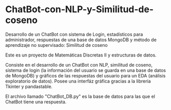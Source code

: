 # ChatBot-con-NLP-y-Similitud-de-coseno
Desarrollo de un ChatBot con sistema de Login, estadísticos para administrador, respuestas de una base de datos MongoDB y método de aprendizaje no supervisado: Similitud de coseno

Este es un proyecto de Matemáticas Discretas II y estructuras de datos.

Consiste en el desarrollo de un ChatBot con NLP, similitud de coseno, sistema de login (la información del usuario se guarda
en una base de datos de MongoDB) y gráficos de las respuestas del usuario para un EDA (análisis exploratorio de datos). 
Posee una interfáz gráfica gracias a la librería Tkinter y pandastable. 

El archivo llamado "ChatBot_DB.py" es la base de datos para las que el ChatBot tiene una respuesta.
